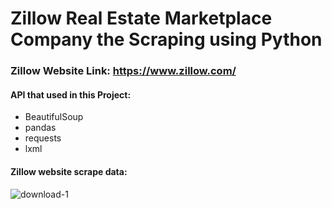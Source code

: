 # Zillow Real Estate Marketplace Company the Scraping using Python

### Zillow Website Link: https://www.zillow.com/

#### API that used in this Project: 
  - BeautifulSoup
  - pandas
  - requests
  - lxml

#### Zillow website scrape data:
![download-1](https://user-images.githubusercontent.com/74346775/176506545-52a8b4b1-96d7-4ebe-a4e9-514adb3c70b2.PNG)
